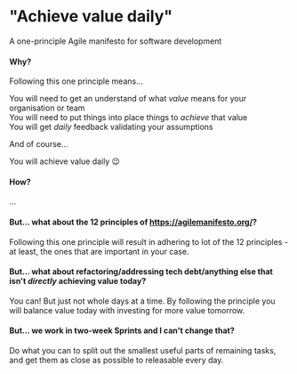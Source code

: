 # "Achieve value daily"

A one-principle Agile manifesto for software development

#### Why?

Following this one principle means...

You will need to get an understand of what _value_ means for your organisation or team<br>
You will need to put things into place things to _achieve_ that value<br>
You will get _daily_ feedback validating your assumptions

And of course...

You will achieve value daily 😉

#### How?

...

#### But... what about the 12 principles of https://agilemanifesto.org/?

Following this one principle will result in adhering to lot of the 12 principles - at least, the ones that are important in your case.

#### But... what about refactoring/addressing tech debt/anything else that isn't _directly_ achieving value today?

You can! But just not whole days at a time. By following the principle you will balance value today with investing for more value tomorrow.

#### But... we work in two-week Sprints and I can't change that?

Do what you can to split out the smallest useful parts of remaining tasks, and get them as close as possible to releasable every day.
